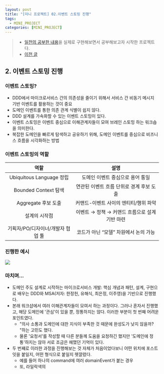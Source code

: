 ```yaml
---
layout: post
title: "[미니 프로젝트] 02.이벤트 스토밍 진행"
tags:
  - MINI_PROJECT
categories: [MINI_PROJECT]
---
```

> - [일전의 공부한 내용](./rollup-2025-01.firstHalf.html)을 실제로 구현해보면서 공부해보고자 시작한 프로젝트다.
> - [이전 글](./2025-05-15-［mini-project］-01.request)


## 2. 이벤트 스토밍 진행

### 이벤트 스토밍?
- DDD에서 마이크로서비스 간의 의존성을 줄이기 위해서 서비스 간 비동기 메시지 기반 이벤트를 활용하는 것이 중요
- 도메인 이벤트를 통한 의존 관계 식별이 쉽지 않다.
- DDD 설계를 가속화할 수 있는 이벤트 스토밍이 있다.
- 이벤트 스토밍은 이벤트 중심으로 이해관계자들이 모여 브레인 스토밍 하는 워크숍을 의미한다.
- 복잡한 도메인을 빠르게 탐색하고 공유하기 위해, 도메인 이벤트를 중심으로 비즈니스 흐름을 시각화하는 방법

### 이벤트 스토밍의 역할

|역할 |설명|
|:---:|:---:|
|Ubiquitous Language 정립 |도메인 이벤트 중심으로 용어 통일|
|Bounded Context 탐색 |연관된 이벤트 흐름 단위로 경계 후보 도출|
|Aggregate 후보 도출 |커맨드-이벤트 사이의 엔티티/행위 파악|
|설계의 시작점 |이벤트 → 정책 → 커맨드 흐름으로 설계 기반 마련|
|기획자/PO/디자이너/개발자 협업 툴 |코드가 아닌 “모델” 차원에서 논의 가능|


### 진행한 예시
![](/assets/img/prototypeProject/eventStorming.excalidraw.svg)


### 마치며...
- 도메인 주도 설계로 시작하는 마이크로서비스 개발: 핵심 개념과 패턴, 설계, 구현으로 배우는 DDD와 MSA(저자: 한정헌, 유해식, 최은정, 이주영)을 기반으로 진행했다.
- 본래 워크샵에서 여러 이해관계자들이 모여서 하는 과정이다. 그러나 혼자서 진행했고, 해당 도메인에 '관심'이 있을 뿐, 정통하지는 않다. 이러한 부분이 첫 번째 어려운 포인트였다.
	- "의사 소통과 도메인에 대한 지식이 부족한 것 때문에 완성도가 낮지 않을까? "하는 고민도 했다.
	- 물론 '요청서'를 작성할 때 다른 분들께 도움을 요청하긴 했지만 '도메인에 정통'하지는 않아 서로 조금은 헤맸던 기억이 있다.
- 두 번쨰로 이러한 과정을 진행해보는 것 자체가 처음이었다보니 어떤 위치에 포스트잇을 붙일지, 어떤 형식으로 붙일지 헷깔렸다.
	- 예를 들어 하나의 command에 여러 domainEvent가 붙는 경우 
	- 또, 라일락색의 
